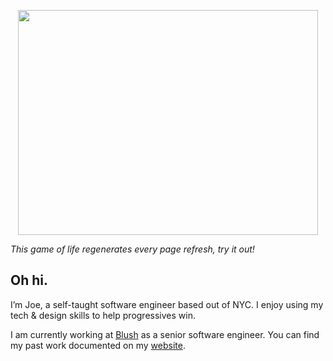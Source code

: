 <p align="center">
  <img width="480" height="360" src="https://23efi6bmfm.us-east-1.awsapprunner.com/game.gif">
</p>

_This game of life regenerates every page refresh, try it out!_

## Oh hi.

I’m Joe, a self-taught software engineer based out of NYC. I enjoy using my tech & design skills to help progressives win.

I am currently working at [Blush](https://blush.design/) as a senior software engineer. You can find my past work documented on my [website](https://joekent.nyc/).
